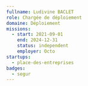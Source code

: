 ```yaml
---
fullname: Ludivine BACLET
role: Chargée de déploiement
domaine: Déploiement
missions:
  - start: 2021-09-01
    end: 2024-12-31
    status: independent
    employer: Octo
startups:
  - place-des-entreprises
badges:
  - segur
---
```


